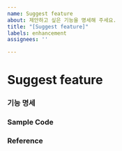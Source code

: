 ```yaml
---
name: Suggest feature
about: 제안하고 싶은 기능을 명세해 주세요.
title: "[Suggest feature]"
labels: enhancement
assignees: ''

---
```


# Suggest feature
### 기능 명세

### Sample Code

### Reference

